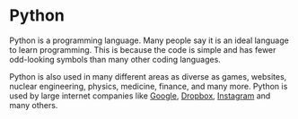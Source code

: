 # Python

Python is a programming language. Many people say it is an ideal language to
learn programming. This is because the code is simple and has fewer
odd-looking symbols than many other coding languages.

Python is also used
in many different areas as diverse as games, websites, nuclear engineering, physics,
medicine, finance, and many more. Python is used by large internet companies like
[Google](https://www.google.com), [Dropbox](https://www.dropbox.com),
[Instagram](https://instagram.com/) and many others.
